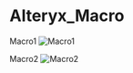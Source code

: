 # Alteryx_Macro

Macro1
![Macro1](https://github.com/Rishi-Kalpa/ECommerce-Sales-Analysis-Dashboard/assets/98646729/55dfd951-24bc-4fc2-8066-e917405fbbbf)

Macro2
![Macro2](https://github.com/Rishi-Kalpa/ECommerce-Sales-Analysis-Dashboard/assets/98646729/fec9ff90-2303-40df-aba6-3d74126f02a2)
